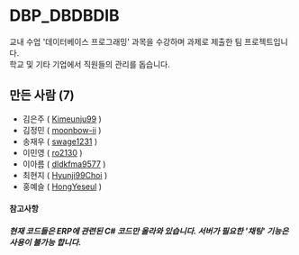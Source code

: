 # DBP_DBDBDIB

교내 수업 '데이터베이스 프로그래밍' 과목을 수강하며 과제로 제출한 팀 프로젝트입니다.   
학교 및 기타 기업에서 직원들의 관리를 돕습니다.

## 만든 사람 (7)
- 김은주 ( [Kimeunju99](https://github.com/Kimeunju99) )
- 김정민 ( [moonbow-ii](https://github.com/moonbow-ii) )
- 송재우 ( [swage1231](https://github.com/swage1231) )
- 이민영 ( [ro2130](https://github.com/ro2130) )
- 이아름 ( [dldkfma9577](https://github.com/dldkfma9577) )
- 최현지 ( [Hyunji99Choi](https://github.com/Hyunji99Choi) )
- 홍예슬 ( [HongYeseul](https://github.com/HongYeseul) )

#### 참고사항
##### 현재 코드들은 ERP에 관련된 C# 코드만 올라와 있습니다. 서버가 필요한 '채팅' 기능은 사용이 불가능 합니다.
